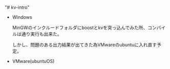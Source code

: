 "# kv-intro"

* Windows

    MinGWのインクルードフォルダにboostとkvを突っ込んでみた所、コンパイルは通り実行も出来た。

    しかし、問題のある出力結果が出てきた為VMwareのubuntuに入れ直す予定。

* VMware(ubuntuOS)